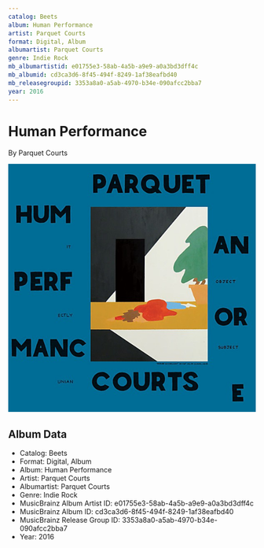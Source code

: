 ```yaml
---
catalog: Beets
album: Human Performance
artist: Parquet Courts
format: Digital, Album
albumartist: Parquet Courts
genre: Indie Rock
mb_albumartistid: e01755e3-58ab-4a5b-a9e9-a0a3bd3dff4c
mb_albumid: cd3ca3d6-8f45-494f-8249-1af38eafbd40
mb_releasegroupid: 3353a8a0-a5ab-4970-b34e-090afcc2bba7
year: 2016
---
```


# Human Performance

By Parquet Courts

![](../../assets/beetscovers/Parquet_Courts-Human_Performance.jpg)

## Album Data

- Catalog: Beets
- Format: Digital, Album
- Album: Human Performance
- Artist: Parquet Courts
- Albumartist: Parquet Courts
- Genre: Indie Rock
- MusicBrainz Album Artist ID: e01755e3-58ab-4a5b-a9e9-a0a3bd3dff4c
- MusicBrainz Album ID: cd3ca3d6-8f45-494f-8249-1af38eafbd40
- MusicBrainz Release Group ID: 3353a8a0-a5ab-4970-b34e-090afcc2bba7
- Year: 2016

